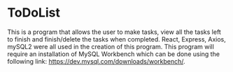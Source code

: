 # ToDoList
This is a program that allows the user to make tasks, view all the tasks left to finish and finish/delete the tasks when completed. React, Express, Axios, mySQL2 were all used in the creation of this program. This program will require an installation of MySQL Workbench which can be done using the following link: https://dev.mysql.com/downloads/workbench/.
